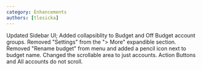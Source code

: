 ```yaml
---
category: Enhancements
authors: [tlesicka]
---
```


Updated Sidebar UI; Added collapsiblity to Budget and Off Budget account groups. Removed "Settings" from the "> More" expandible section. Removed "Rename budget" from menu and added a pencil icon next to budget name. Changed the scrollable area to just accounts. Action Buttons and All accounts do not scroll.
